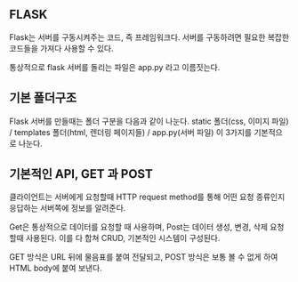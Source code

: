 ## FLASK

Flask는 서버를 구동시켜주는 코드, 즉 프레임워크다.
서버를 구동하려면 필요한 복잡한 코드들을 가져다 사용할 수 있다.

통상적으로 flask 서버를 돌리는 파일은 app.py 라고 이름짓는다.

## 기본 폴더구조

Flask 서버를 만들때는 폴더 구분을 다음과 같이 나눈다.
static 폴더(css, 이미지 파일) / templates 폴더(html, 렌더링 페이지들) / app.py(서버 파일)
이 3가지를 기본적으로 나눈다.

## 기본적인 API, GET 과 POST

클라이언트는 서버에게 요청할때 HTTP request method를 통해 어떤 요청 종류인지 응답하는 서버쪽에 정보를 알려준다.

Get은 통상적으로 데이터를 요청할 때 사용하며,
Post는 데이터 생성, 변경, 삭제 요청할때 사용된다.
이를 다 합쳐 CRUD, 기본적인 시스템이 구성된다.

GET 방식은 URL 뒤에 물음표를 붙여 전달되고,
POST 방식은 보통 볼 수 없게 하여 HTML body에 붙여 보낸다. 
